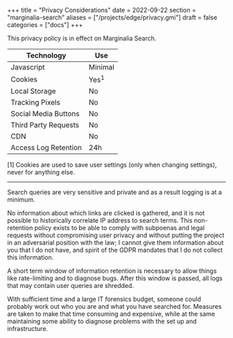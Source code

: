 +++
title = "Privacy Considerations"
date = 2022-09-22
section = "marginalia-search"
aliases = ["/projects/edge/privacy.gmi"]
draft = false
categories = ["docs"]
+++

This privacy policy is in effect on Marginalia Search.

<table class="min-w-full divide-y divide-gray-200 dark:divide-gray-600 my-4">
<thead>
<tr>
<th class="px-2 py-1 text-left text-xs font-medium text-gray-500 dark:text-gray-100 uppercase tracking-wider">Technology</th>
<th class="px-2 py-1 text-left text-xs font-medium text-gray-500 dark:text-gray-100 uppercase tracking-wider">Use</th>
</tr>
</thead>
<tbody class="bg-white dark:bg-gray-800 divide-y divide-gray-200 dark:divide-gray-600 text-xs">
<tr><td class="px-3 py-3">Javascript</td><td class="px-3 py-3">Minimal</td></tr>
<tr><td class="px-3 py-3">Cookies</td><td class="px-3 py-3">Yes<sup>1</sup></td></tr>
<tr><td class="px-3 py-3">Local Storage</td><td class="px-3 py-3">No</td></tr>
<tr><td class="px-3 py-3">Tracking Pixels</td><td class="px-3 py-3">No</td></tr>
<tr><td class="px-3 py-3">Social Media Buttons</td><td class="px-3 py-3">No</td></tr>
<tr><td class="px-3 py-3">Third Party Requests</td><td class="px-3 py-3">No</td></tr>
<tr><td class="px-3 py-3">CDN</td><td class="px-3 py-3">No</td></tr>
<tr><td class="px-3 py-3">Access Log Retention</td><td class="px-3 py-3">24h</td></tr>
</tbody>
</table>

<div class="text-xs text-gray-600 dark:text-gray-400 px-4 mb-4">
[1] Cookies are used to save user settings (only when changing settings), never for anything else.
</div>

<hr>

Search queries are very sensitive and private and as a result logging is at a minimum.

No information about which links are clicked is gathered, and it is not possible to historically 
correlate IP address to search terms.  This non-retention policy exists to be able to comply with 
subpoenas and legal requests without compromising user privacy and without putting the project in 
an adversarial position with the law; I cannot give them information about you that I do not have,
and spirit of the GDPR mandates that I do not collect this information.

A short term window of information retention is necessary to allow things like rate-limiting and to 
diagnose bugs.  After this window is passed, all logs that may contain user queries are shredded. 

With sufficient time and a large IT forensics budget, someone could probably work out who you are and 
what you have searched for.  Measures are taken to make that time consuming and expensive, while at the 
same maintaining some ability to diagnose problems with the set up and infrastructure.


